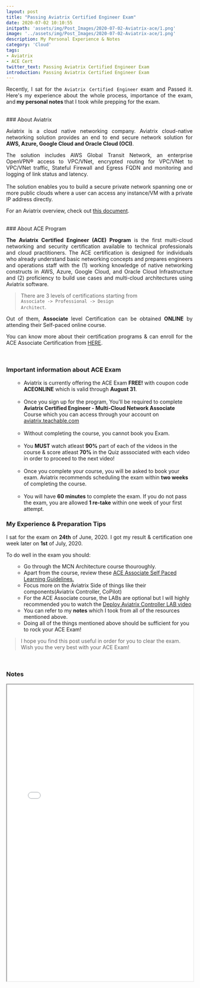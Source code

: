 ```yaml
---
layout: post
title: "Passing Aviatrix Certified Engineer Exam"
date: 2020-07-02 10:10:55
initpath: 'assets/img/Post_Images/2020-07-02-Aviatrix-ace/1.png'
image: '../assets/img/Post_Images/2020-07-02-Aviatrix-ace/1.png'
description: My Personal Experience & Notes
category: 'Cloud'
tags:
- Aviatrix
- ACE Cert
twitter_text: Passing Aviatrix Certified Engineer Exam
introduction: Passing Aviatrix Certified Engineer Exam
---
```

<p align="justify">Recently, I sat for the <code>Aviatrix Certified Engineer</code> exam and Passed it. Here's my experience about the whole process, importance of the exam, and<b> my personal notes </b> that I took while prepping for the exam.</p>


<br>
### About Aviatrix

<p align="justify"> Aviatrix is a cloud native networking company. Aviatrix cloud-native networking solution provides an end to end secure network solution for <b>AWS, Azure, Google Cloud and Oracle Cloud (OCI)</b>.
</p>

<p align="justify">The solution includes AWS Global Transit Network, an enterprise OpenVPN® access to VPC/VNet, encrypted routing for VPC/VNet to VPC/VNet traffic, Stateful Firewall and Egress FQDN and monitoring and logging of link status and latency. <br><br>The solution enables you to build a secure private network spanning one or more public clouds where a user can access any instance/VM with a private IP address directly.
</p>

<p align="justify">For an Aviatrix overview, check out <a href="https://docs.aviatrix.com/StartUpGuides/aviatrix_overview.html">this document</a>.</p>

<br>
### About ACE Program

<p align="justify"><b>The Aviatrix Certified Engineer (ACE) Program</b> is the first multi-cloud networking and security certification available to technical professionals and cloud practitioners. The ACE certification is designed for individuals who already understand basic networking concepts and prepares engineers and operations staff with the (1) working knowledge of native networking constructs in AWS, Azure, Google Cloud, and Oracle Cloud Infrastructure and (2) proficiency to build use cases and multi-cloud architectures using Aviatrix software.
</p>

> There are 3 levels of certifications starting from <br><code>Associate -> Professional -> Design Architect</code>.

<p align="justify">Out of them, <b>Associate</b> level Certification can be obtained <b>ONLINE</b> by attending their Self-paced online course. </p>

<p align="justify">You can know more about their certification programs & can enroll for the ACE Associate Certification from <a href="https://community.aviatrix.com/t/y4hh4ml/ace-associate-self-paced-learning-guidelines">HERE</a>.
</p>

<br>

### Important information about ACE Exam

<ul><ul>

<li>Aviatrix is currently offering the ACE Exam <b>FREE!</b> with coupon code <b>ACEONLINE</b> which is valid through <b>August 31</b>.</li>
<br>
<li>Once you sign up for the program, You'll be required to complete <b>Aviatrix Certified Engineer - Multi-Cloud Network Associate</b> Course which you can access through your account on <a href="https://aviatrix.teachable.com/">aviatrix.teachable.com </a></li>
<br>
<li>Without completing the course, you cannot book you Exam. </li>
<br>
<li>You <b>MUST</b> watch atleast <b>90%</b> part of each of the videos in the course & score atleast <b>70%</b> in the Quiz asssociated with each video in order to proceed to the next video!</li>
<br>
<li>Once you complete your course, you will be asked to book your exam. Aviatrix recommends scheduling the exam within <b>two weeks</b> of completing the course. </li>
<br>
<li>You will have <b>60 minutes</b> to complete the exam. If you do not pass the exam, you are allowed <b>1 re-take</b> within one week of your first attempt. </li>

</ul></ul>


### My Experience & Preparation Tips

<p align="justify"> I sat for the exam on <b>24th</b> of June, 2020. I got my result & certification one week later on <b>1st</b> of July, 2020.
 </p>

To do well in the exam you should:

<ul><ul>
<li>Go through the MCN Architecture course thouroughly.</li>

<li>Apart from the course, review these <a href="https://community.aviatrix.com/t/y4hh4ml/ace-associate-self-paced-learning-guidelines">ACE Associate Self Paced Learning Guidelines.</a></li>

<li>Focus more on the Aviatrix Side of things like their components(Aviatrix Controller, CoPilot)</li>

<li>For the ACE Associate course, the LABs are optional but I will highly recommended you to watch the <a href="https://community.aviatrix.com/t/35h32sz">Deploy Aviatrix Controller LAB video</a></li>

<li>You can refer to my <b>notes</b> which I took from all of the resources mentioned above.</li>

<li>Doing all of the things mentioned above should be sufficient for you to rock your ACE Exam!</li>
</ul></ul>


> I hope you find this post useful in order for you to clear the exam. Wish you the very best with your ACE Exam!

<br>

### Notes

<iframe src="../assets/pdf/AssociateCloudEngineerJourney.pdf" width="100%" height="800rem"></iframe>
